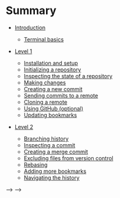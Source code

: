 # Summary

- [Introduction](./introduction.md)
  - [Terminal basics](./terminal_basics.md)

- [Level 1](./level_1.md)

  - [Installation and setup](./install.md)
  - [Initializing a repository](./initialize.md)
  - [Inspecting the state of a repository](./log.md)
  - [Making changes](./make_changes.md)
  - [Creating a new commit](./commit.md)
  - [Sending commits to a remote](./remote.md)
  - [Cloning a remote](./clone.md)
  - [Using GitHub (optional)](./github.md)
  - [Updating bookmarks](./update_bookmark.md)

- [Level 2](./level_2.md)

  - [Branching history](./branch.md)
  - [Inspecting a commit](./show.md)
  - [Creating a merge commit](./merge.md)
  - [Excluding files from version control](./ignore.md)
  - [Rebasing](./rebase.md)
  - [Adding more bookmarks](./more_bookmarks.md)
  - [Navigating the history](./navigate.md)

<!-- - [Problem solving]() -->

<!-- - [Undoing mistakes]() -->
<!-- - [Tracking remote bookmarks]() <!-- delete and clone repo to simulate new PC --> -->
<!-- - [Resolving merge conflicts]() <!-- only side note: `jj resolve` with different tools --> -->
<!-- - [Deleting commits and bookmarks]() -->
<!-- - [Restoring file contents]() -->

<!-- - [History rewriting]() -->

<!-- - [edit & squash]() -->
<!-- - [describe]() -->
<!-- - [advanced rebase]() -->
<!-- - [restore from anywhere]() -->
<!-- - [Cascading conflicts while rebasing]() -->

<!-- - [Mastery]() -->
<!-- everything else a Jujutsu expert should know -->

<!-- - [absorb]() -->
<!-- - [megamerge]() -->
<!-- - [configuration (aliases (tug))]() -->
<!-- - [revsets]() -->
<!-- - [templates (extract infos for scripts)]() -->
<!-- - [VCS theory: what even is a commit]() -->

<!-- - [Situational topics]() -->

<!-- - [tags]() -->
<!-- - [submodules]() -->
<!-- - [workspaces]() -->
<!-- - [sparse]() -->
<!-- - [jj fix]() -->
<!-- - [evolog]() -->
<!-- - [jj revert]() -->
<!-- - [git bisect]() -->

